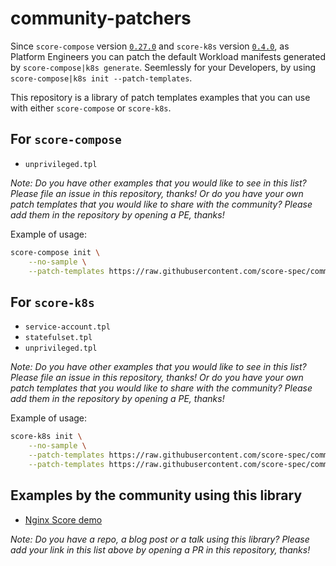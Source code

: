 # community-patchers

Since `score-compose` version [`0.27.0`](https://github.com/score-spec/score-compose/releases/tag/0.27.0) and `score-k8s` version [`0.4.0`](https://github.com/score-spec/score-k8s/releases/tag/0.4.0), as Platform Engineers you can patch the default Workload manifests generated by `score-compose|k8s generate`. Seemlessly for your Developers, by using `score-compose|k8s init --patch-templates`.

This repository is a library of patch templates examples that you can use with either `score-compose` or `score-k8s`.

## For `score-compose`

- `unprivileged.tpl`

_Note: Do you have other examples that you would like to see in this list? Please file an issue in this repository, thanks! Or do you have your own patch templates that you would like to share with the community? Please add them in the repository by opening a PE, thanks!_

Example of usage:
```bash
score-compose init \
    --no-sample \
    --patch-templates https://raw.githubusercontent.com/score-spec/community-patchers/refs/heads/main/score-compose/service-account.tpl \
```

## For `score-k8s`

- `service-account.tpl`
- `statefulset.tpl`
- `unprivileged.tpl`

_Note: Do you have other examples that you would like to see in this list? Please file an issue in this repository, thanks! Or do you have your own patch templates that you would like to share with the community? Please add them in the repository by opening a PE, thanks!_

Example of usage:
```bash
score-k8s init \
    --no-sample \
    --patch-templates https://raw.githubusercontent.com/score-spec/community-patchers/refs/heads/main/score-k8s/unprivileged.tpl \
    --patch-templates https://raw.githubusercontent.com/score-spec/community-patchers/refs/heads/main/score-k8s/service-account.tpl
```

## Examples by the community using this library

- [Nginx Score demo](https://github.com/mathieu-benoit/nginx-score-demo)

_Note: Do you have a repo, a blog post or a talk using this library? Please add your link in this list above by opening a PR in this repository, thanks!_
